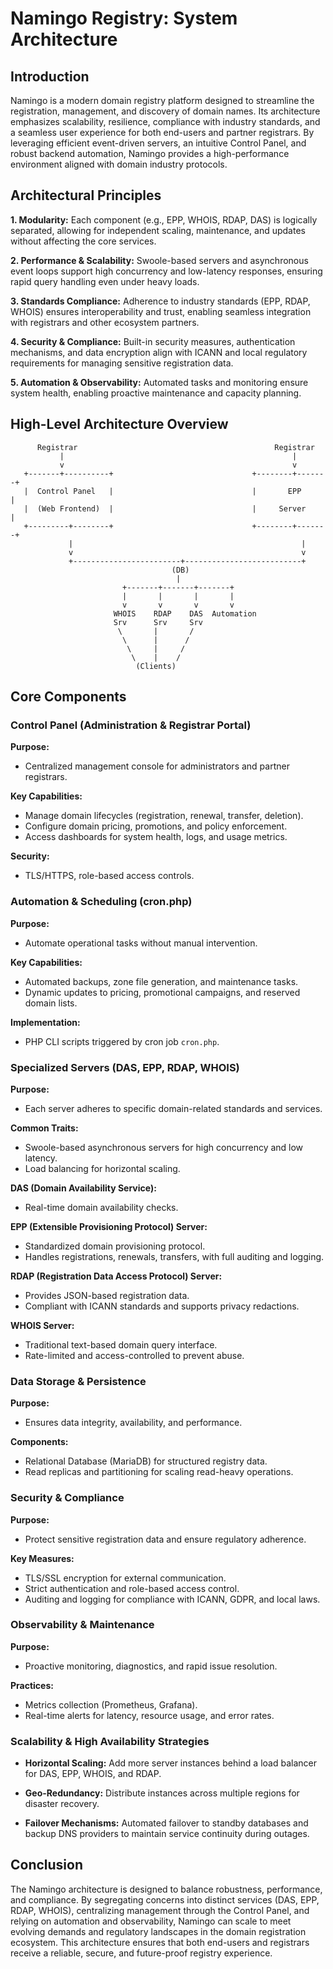 # Namingo Registry: System Architecture

## Introduction

Namingo is a modern domain registry platform designed to streamline the registration, management, and discovery of domain names. Its architecture emphasizes scalability, resilience, compliance with industry standards, and a seamless user experience for both end-users and partner registrars. By leveraging efficient event-driven servers, an intuitive Control Panel, and robust backend automation, Namingo provides a high-performance environment aligned with domain industry protocols.

## Architectural Principles

**1. Modularity:** Each component (e.g., EPP, WHOIS, RDAP, DAS) is logically separated, allowing for independent scaling, maintenance, and updates without affecting the core services.

**2. Performance & Scalability:** Swoole-based servers and asynchronous event loops support high concurrency and low-latency responses, ensuring rapid query handling even under heavy loads.

**3. Standards Compliance:** Adherence to industry standards (EPP, RDAP, WHOIS) ensures interoperability and trust, enabling seamless integration with registrars and other ecosystem partners.

**4. Security & Compliance:** Built-in security measures, authentication mechanisms, and data encryption align with ICANN and local regulatory requirements for managing sensitive registration data.

**5. Automation & Observability:** Automated tasks and monitoring ensure system health, enabling proactive maintenance and capacity planning.

## High-Level Architecture Overview

```text
      Registrar                                            Registrar
           |                                                   |
           v                                                   v
   +-------+----------+                               +--------+-------+
   |  Control Panel   |                               |       EPP      |
   |  (Web Frontend)  |                               |     Server     |
   +---------+--------+                               +--------+-------+
             |                                                   |
             v                                                   v
             +------------------------+--------------------------+
                                    (DB)
                                     |
                         +-------+-------+-------+
                         |       |       |       |       
                         v       v       v       v       
                       WHOIS    RDAP    DAS  Automation
                       Srv      Srv     Srv  
                        \       |       /
                         \      |      /
                          \     |     /
                           \    |    /
                            (Clients)
```

## Core Components

### Control Panel (Administration & Registrar Portal)

**Purpose:**  
- Centralized management console for administrators and partner registrars.

**Key Capabilities:**  
- Manage domain lifecycles (registration, renewal, transfer, deletion).
- Configure domain pricing, promotions, and policy enforcement.
- Access dashboards for system health, logs, and usage metrics.

**Security:**  
- TLS/HTTPS, role-based access controls.

### Automation & Scheduling (cron.php)

**Purpose:**  
- Automate operational tasks without manual intervention.

**Key Capabilities:**  
- Automated backups, zone file generation, and maintenance tasks.
- Dynamic updates to pricing, promotional campaigns, and reserved domain lists.

**Implementation:**  
- PHP CLI scripts triggered by cron job `cron.php`.

### Specialized Servers (DAS, EPP, RDAP, WHOIS)

**Purpose:**  
- Each server adheres to specific domain-related standards and services.

**Common Traits:**  
- Swoole-based asynchronous servers for high concurrency and low latency.
- Load balancing for horizontal scaling.

**DAS (Domain Availability Service):**  
- Real-time domain availability checks.

**EPP (Extensible Provisioning Protocol) Server:**  
- Standardized domain provisioning protocol.
- Handles registrations, renewals, transfers, with full auditing and logging.

**RDAP (Registration Data Access Protocol) Server:**  
- Provides JSON-based registration data.
- Compliant with ICANN standards and supports privacy redactions.

**WHOIS Server:**  
- Traditional text-based domain query interface.
- Rate-limited and access-controlled to prevent abuse.

### Data Storage & Persistence

**Purpose:**  
- Ensures data integrity, availability, and performance.

**Components:**  
- Relational Database (MariaDB) for structured registry data.
- Read replicas and partitioning for scaling read-heavy operations.

### Security & Compliance

**Purpose:**  
- Protect sensitive registration data and ensure regulatory adherence.

**Key Measures:**  
- TLS/SSL encryption for external communication.
- Strict authentication and role-based access control.
- Auditing and logging for compliance with ICANN, GDPR, and local laws.

### Observability & Maintenance

**Purpose:**  
- Proactive monitoring, diagnostics, and rapid issue resolution.

**Practices:**  
- Metrics collection (Prometheus, Grafana).
- Real-time alerts for latency, resource usage, and error rates.

### Scalability & High Availability Strategies

- **Horizontal Scaling:** Add more server instances behind a load balancer for DAS, EPP, WHOIS, and RDAP.

- **Geo-Redundancy:** Distribute instances across multiple regions for disaster recovery.

- **Failover Mechanisms:** Automated failover to standby databases and backup DNS providers to maintain service continuity during outages.

## Conclusion

The Namingo architecture is designed to balance robustness, performance, and compliance. By segregating concerns into distinct services (DAS, EPP, RDAP, WHOIS), centralizing management through the Control Panel, and relying on automation and observability, Namingo can scale to meet evolving demands and regulatory landscapes in the domain registration ecosystem. This architecture ensures that both end-users and registrars receive a reliable, secure, and future-proof registry experience.